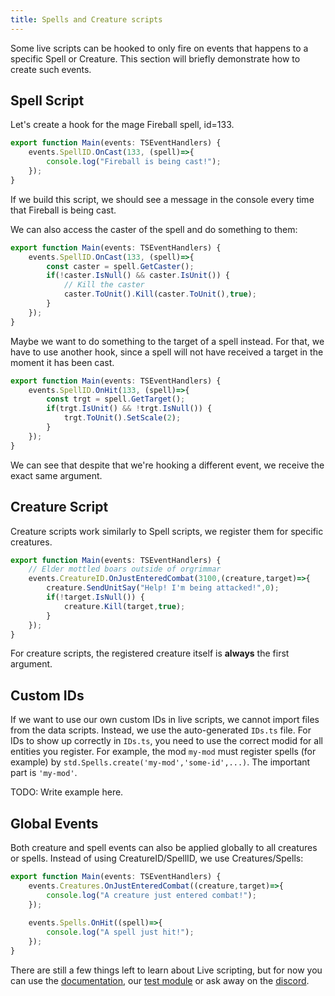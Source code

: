 ```yaml
---
title: Spells and Creature scripts
---
```


Some live scripts can be hooked to only fire on events that happens to a specific Spell or Creature. This section will briefly demonstrate how to create such events.

## Spell Script

Let's create a hook for the mage Fireball spell, id=133.

```ts
export function Main(events: TSEventHandlers) {
    events.SpellID.OnCast(133, (spell)=>{
        console.log("Fireball is being cast!");
    });
}
```

If we build this script, we should see a message in the console every time that Fireball is being cast. 

We can also access the caster of the spell and do something to them:

```ts
export function Main(events: TSEventHandlers) {
    events.SpellID.OnCast(133, (spell)=>{
        const caster = spell.GetCaster();
        if(!caster.IsNull() && caster.IsUnit()) {
            // Kill the caster
            caster.ToUnit().Kill(caster.ToUnit(),true);
        }
    });
}
```

Maybe we want to do something to the target of a spell instead. For that, we have to use another hook, since a spell will not have received a target in the moment it has been cast.

```ts
export function Main(events: TSEventHandlers) {
    events.SpellID.OnHit(133, (spell)=>{
        const trgt = spell.GetTarget();
        if(trgt.IsUnit() && !trgt.IsNull()) {
            trgt.ToUnit().SetScale(2);
        }
    });
}
```

We can see that despite that we're hooking a different event, we receive the exact same argument.

## Creature Script

Creature scripts work similarly to Spell scripts, we register them for specific creatures.

```ts
export function Main(events: TSEventHandlers) {
    // Elder mottled boars outside of orgrimmar
    events.CreatureID.OnJustEnteredCombat(3100,(creature,target)=>{
        creature.SendUnitSay("Help! I'm being attacked!",0);
        if(!target.IsNull()) {
            creature.Kill(target,true);
        }
    });
}
```

For creature scripts, the registered creature itself is **always** the first argument.

## Custom IDs
If we want to use our own custom IDs in live scripts, we cannot import files from the data scripts. Instead, we use the auto-generated `IDs.ts` file. For IDs to show up correctly in `IDs.ts`, you need to use the correct modid for all entities you register. For example, the mod `my-mod` must register spells (for example) by `std.Spells.create('my-mod','some-id',...)`. The important part is `'my-mod'`.

TODO: Write example here.

## Global Events

Both creature and spell events can also be applied globally to all creatures or spells. Instead of using CreatureID/SpellID, we use Creatures/Spells:

```ts
export function Main(events: TSEventHandlers) {
    events.Creatures.OnJustEnteredCombat((creature,target)=>{
        console.log("A creature just entered combat!");
    });
    
    events.Spells.OnHit((spell)=>{
        console.log("A spell just hit!");
    });
}
```

There are still a few things left to learn about Live scripting, but for now you can use the [documentation](../../documentation/live-scripts/), our [test module](https://github.com/tswow/tswow-testmodule) or ask away on the [discord](https://discord.gg/M89n6TZh9x).

